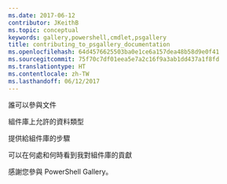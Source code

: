 ```yaml
---
ms.date: 2017-06-12
contributor: JKeithB
ms.topic: conceptual
keywords: gallery,powershell,cmdlet,psgallery
title: contributing_to_psgallery_documentation
ms.openlocfilehash: 64d4576625503ba0e1ce6a157dea48b58d9e0f41
ms.sourcegitcommit: 75f70c7df01eea5e7a2c16f9a3ab1dd437a1f8fd
ms.translationtype: HT
ms.contentlocale: zh-TW
ms.lasthandoff: 06/12/2017
---
```

誰可以參與文件

組件庫上允許的資料類型

提供給組件庫的步驟

可以在何處和何時看到我對組件庫的貢獻

感謝您參與 PowerShell Gallery。

